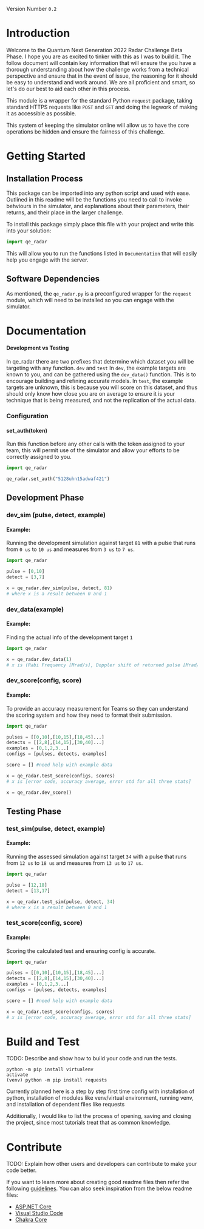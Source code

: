 Version Number `0.2`

# Introduction 
Welcome to the Quantum Next Generation 2022 Radar Challenge Beta Phase. I hope you are as excited to tinker with this as I was to build it.
The follow document will contain key information that will ensure the you have a thorough understanding about how the challenge works from a technical perspective and ensure that in the event of issue, the reasoning for it should be easy to understand and work around.
We are all proficient and smart, so let's do our best to aid each other in this process.

This module is a wrapper for the standard Python `request` package, taking standard HTTPS requests like `POST` and `GET` and doing the legwork of making it as accessible as possible.

This system of keeping the simulator online will allow us to have the core operations be hidden and ensure the fairness of this challenge.

# Getting Started

## Installation Process
This package can be imported into any python script and used with ease. Outlined in this readme will be the functions you need to call to invoke behviours in the simulator, and explanations about their parameters, their returns, and their place in the larger challenge.

To install this package simply place this file with your project and write this into your solution:
```python
import qe_radar
```
This will allow you to run the functions listed in `Documentation` that will easily help you engage with the server.

## Software Dependencies
As mentioned, the `qe_radar.py` is a preconfigured wrapper for the `request` module, which will need to be installed so you can engage with the simulator.

# Documentation
#### Development vs Testing
In qe_radar there are two prefixes that determine which dataset you will be targeting with any function.
`dev` and `test`
In `dev`, the example targets are known to you, and can be gathered using the `dev_data()` function. This is to encourage building and refining accurate models.
In `test`, the example targets are unknown, this is because you will score on this dataset, and thus should only know how close you are on average to ensure it is your technique that is being measured, and not the replication of the actual data.

### Configuration
#### set_auth(token)
Run this function before any other calls with the token assigned to your team, this will permit use of the simulator and allow your efforts to be correctly assigned to you.
```python
import qe_radar

qe_radar.set_auth("5128uhn15adwaf421")
```

## Development Phase

### dev_sim (pulse, detect, example)
#### Example:
Running the development simulation against target `81` with a pulse that runs from `0 us` to `10 us` and measures from `3 us` to `7 us`.
```python
import qe_radar

pulse = [0,10]
detect = [3,7]

x = qe_radar.dev_sim(pulse, detect, 81)
# where x is a result between 0 and 1
```

### dev_data(example)
#### Example:
Finding the actual info of the development target `1`
```python
import qe_radar

x = qe_radar.dev_data(1)
# x is (Rabi Frequency [Mrad/s], Doppler shift of returned pulse [Mrad/s], Time of flight of pulse in us)
```

### dev_score(config, score)
#### Example:
To provide an accuracy measurement for Teams so they can understand the scoring system and how they need to format their submission.
```python
import qe_radar

pulses = [[0,10],[10,15],[18,45]...]
detects = [[2,8],[14,15],[30,40]...]
examples = [0,1,2,3...]
configs = [pulses, detects, examples]

score = [] #need help with example data

x = qe_radar.test_score(configs, scores)
# x is [error code, accuracy average, error std for all three stats]

x = qe_radar.dev_score()
```

## Testing Phase

### test_sim(pulse, detect, example)
#### Example:
Running the assessed simulation against target `34` with a pulse that runs from `12 us` to `18 us` and measures from `13 us` to `17 us`.
```python
import qe_radar

pulse = [12,18]
detect = [13,17]

x = qe_radar.test_sim(pulse, detect, 34)
# where x is a result between 0 and 1
```

### test_score(config, score)
#### Example:
Scoring the calculated test and ensuring config is accurate.
```python
import qe_radar

pulses = [[0,10],[10,15],[18,45]...]
detects = [[2,8],[14,15],[30,40]...]
examples = [0,1,2,3...]
configs = [pulses, detects, examples]

score = [] #need help with example data

x = qe_radar.test_score(configs, scores)
# x is [error code, accuracy average, error std for all three stats]
```

# Build and Test
TODO: Describe and show how to build your code and run the tests. 

```shell
python -m pip install virtualenv
activate
(venv) python -m pip install requests
```

Currently planned here is a step by step first time config with installation of python, installation of modules like venv/virtual environment, running venv, and installation of dependent files like requests

Additionally, I would like to list the process of opening, saving and closing the project, since most tutorials treat that as common knowledge.

# Contribute
TODO: Explain how other users and developers can contribute to make your code better. 

If you want to learn more about creating good readme files then refer the following [guidelines](https://docs.microsoft.com/en-us/azure/devops/repos/git/create-a-readme?view=azure-devops). You can also seek inspiration from the below readme files:
- [ASP.NET Core](https://github.com/aspnet/Home)
- [Visual Studio Code](https://github.com/Microsoft/vscode)
- [Chakra Core](https://github.com/Microsoft/ChakraCore)